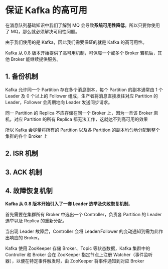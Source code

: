 # 保证 Kafka 的高可用

在消息队列基础知识中我们了解到 MQ 会导致**系统可用性降低**。所以只要你使用了 MQ，那么就必须解决可用性问题。

由于我们使用的是 Kafka，因此我们需要保证的就是 Kafka 的高可用性。

Kafka 从 0.8 版本开始提供了高可用机制，可保障一个或多个 Broker 宕机后，其他 Broker 能继续提供服务。

## 1. 备份机制

Kafka 允许同一个 Partition 存在多个消息副本，每个 Partition 的副本通常由 1 个 Leader 及 0 个以上的 Follower 组成，生产者将消息直接发往对应 Partition 的 Leader，Follower 会周期地向 Leader 发送同步请求。



同一 Partition 的 Replica 不应存储在同一个 Broker 上，因为一旦该 Broker 宕机，对应 Partition 的所有 Replica 都无法工作，这就达不到高可用的效果

所以 Kafka 会尽量将所有的 Partition 以及各 Partition 的副本均匀地分配到整个集群的各个 Broker 上

## 2. ISR 机制

## 3. ACK 机制

## 4. 故障恢复机制

**Kafka 从 0.8 版本开始引入了一套 Leader 选举及失败恢复机制**。

首先需要在集群所有 Broker 中选出一个 Controller，负责各 Partition 的 Leader 选举以及 Replica 的重新分配。

当出现 Leader 故障后，Controller 会将 Leader/Follower 的变动通知到需为此作出响应的 Broker。

Kafka 使用 ZooKeeper 存储 Broker、Topic 等状态数据，Kafka 集群中的 Controller 和 Broker 会在 ZooKeeper 指定节点上注册 Watcher（事件监听器），以便在特定事件触发时，由 ZooKeeper 将事件通知到对应 Broker
